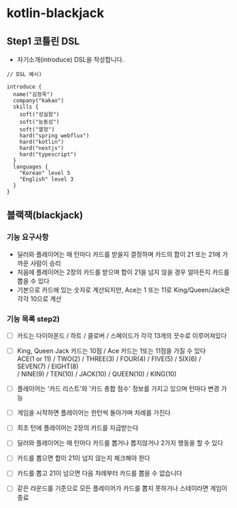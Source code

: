 # kotlin-blackjack

## Step1 코틀린 DSL

- 자기소개(introduce) DSL을 작성합니다.
```
// DSL 예시)

introduce {
  name("김정욱")
  company("kakao")
  skills {
    soft("성실함")
    soft("능동성")
    soft("열정")
    hard("spring webflux")
    hard("kotlin")
    hard("nextjs")
    hard("typescript")
  }
  languages {
    "Korean" level 5
    "English" level 3
  }
}
```


## 블랙잭(blackjack)

### 기능 요구사항
 - 딜러와 플레이어는 매 턴마다 카드를 받을지 결정하며 카드의 합이 21 또는 21에 가까운 사람이 승리
 - 처음에 플레이어는 2장의 카드를 받으며 합이 21을 넘지 않을 경우 얼마든지 카드를 뽑을 수 있다
 - 기본으로 카드에 있는 숫자로 계산되지만, Ace는 1 또는 11로 King/Queen/Jack은 각각 10으로 계산


### 기능 목록 step2)
 - [ ] 카드는 다이아몬드 / 하트 / 클로버 / 스페이드가 각각 13개의 끗수로 이루어져있다
 - [ ] King, Queen Jack 카드는 10점 / Ace 카드는 1또는 11점을 가질 수 있다 <br />
    ACE(1 or 11) / TWO(2) / THREE(3) / FOUR(4) / FIVE(5) / SIX(6) / SEVEN(7) / EIGHT(8) <br /> 
    / NINE(9) / TEN(10) / JACK(10) / QUEEN(10) / KING(10)

 - [ ] 플레이어는 '카드 리스트'와 '카드 총합 점수' 정보를 가지고 있으며 턴마다 변경 가능
 - [ ] 게임을 시작하면 플레이어는 한턴씩 돌아가며 차례를 가진다
 - [ ] 최초 턴에 플레이어는 2장의 카드를 지급받는다
 - [ ] 딜러와 플레이어는 매 턴마다 카드를 뽑거나 뽑지않거나 2가지 행동을 할 수 있다
 - [ ] 카드를 뽑으면 합이 21이 넘지 않는지 체크해야 한다
 - [ ] 카드를 뽑고 21이 넘으면 다음 차례부터 카드를 뽑을 수 없습니다
 - [ ] 같은 라운드를 기준으로 모든 플레이어가 카드를 뽑지 못하거나 스테이라면 게임이 종료




